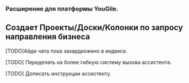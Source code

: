 ### Расширение для платформы YouGile.
## Создает Проекты/Доски/Колонки по запросу направления бизнеса

[TODO]Айди чата пока захардкожено в индексе.

[TODO] Переделать на более гибкую систему вызова ассистента.

[TODO] Дописать инструкции ассистенту.

